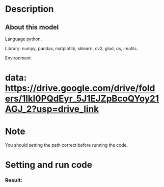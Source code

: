 
# Description

## About this model
Language python.

Library: numpy, pandas, matplotlib, sklearn, cv2, glod, os, imutils.

Environment: 

# data: https://drive.google.com/drive/folders/1lkl0PQdEyr_5J1EJZpBcoQYoy21AGJ_2?usp=drive_link
# Note 
You should setting the path correct before running the code.

# Setting and run code

### Result:
